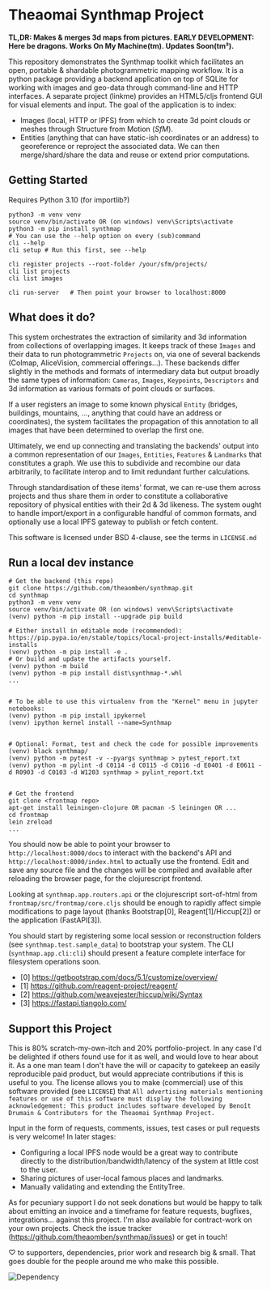 # Theaomai Synthmap Project

**TL,DR: Makes & merges 3d maps from pictures. EARLY DEVELOPMENT: Here be dragons. Works On My Machine(tm). Updates Soon(tm²).**

This repository demonstrates the Synthmap toolkit which facilitates an open, portable & shardable photogrammetric mapping workflow. It is a python package providing a backend application on top of SQLite for working with images and geo-data through command-line and HTTP interfaces. A separate project (linkme) provides an HTML5/cljs frontend GUI for visual elements and input.
The goal of the application is to index:

- Images (local, HTTP or IPFS) from which to create 3d point clouds or meshes through Structure from Motion (*SfM*).
- Entities (anything that can have static-ish coordinates or an address) to georeference or reproject the associated data.
We can then merge/shard/share the data and reuse or extend prior computations.


## Getting Started

Requires Python 3.10 (for importlib?)

```
python3 -m venv venv
source venv/bin/activate OR (on windows) venv\Scripts\activate
python3 -m pip install synthmap
# You can use the --help option on every (sub)command
cli --help
cli setup # Run this first, see --help

cli register projects --root-folder /your/sfm/projects/
cli list projects
cli list images

cli run-server   # Then point your browser to localhost:8000
```

## What does it do?

This system orchestrates the extraction of similarity and 3d information from collections of overlapping images. It keeps track of these `Images` and their data to run photogrammetric `Projects` on, via one of several backends (Colmap, AliceVision, commercial offerings...).
These backends differ slightly in the methods and formats of intermediary data but output broadly the same types of information: `Cameras`, `Images`, `Keypoints`, `Descriptors` and 3d information as various formats of point clouds or surfaces.

If a user registers an image to some known physical `Entity` (bridges, buildings, mountains, ..., anything that could have an address or coordinates), the system facilitates the propagation of this annotation to all images that have been determined to overlap the first one.

Ultimately, we end up connecting and translating the backends' output into a common representation of our `Images`, `Entities`, `Features` & `Landmarks` that constitutes a graph. We use this to subdivide and recombine our data arbitrarily, to facilitate interop and to limit redundant further calculations.

Through standardisation of these items' format, we can re-use them across projects and thus share them in order to constitute a collaborative repository of physical entities with their 2d & 3d likeness. The system ought to handle import/export in a configurable handful of common formats, and optionally use a local IPFS gateway to publish or fetch content.

This software is licensed under BSD 4-clause, see the terms in `LICENSE.md`

## Run a local dev instance

```
# Get the backend (this repo)
git clone https://github.com/theaomben/synthmap.git
cd synthmap
python3 -m venv venv
source venv/bin/activate OR (on windows) venv\Scripts\activate
(venv) python -m pip install --upgrade pip build

# Either install in editable mode (recommended): https://pip.pypa.io/en/stable/topics/local-project-installs/#editable-installs
(venv) python -m pip install -e .
# Or build and update the artifacts yourself.
(venv) python -m build
(venv) python -m pip install dist\synthmap-*.whl
...


# To be able to use this virtualenv from the "Kernel" menu in jupyter notebooks:
(venv) python -m pip install ipykernel
(venv) ipython kernel install --name=Synthmap


# Optional: Format, test and check the code for possible improvements
(venv) black synthmap/
(venv) python -m pytest -v --pyargs synthmap > pytest_report.txt
(venv) python -m pylint -d C0114 -d C0115 -d C0116 -d E0401 -d E0611 -d R0903 -d C0103 -d W1203 synthmap > pylint_report.txt


# Get the frontend
git clone <frontmap repo>
apt-get install leiningen-clojure OR pacman -S leiningen OR ...
cd frontmap
lein zreload
...

```

You should now be able to point your browser to `http://localhost:8000/docs` to interact with the backend's API and `http://localhost:8000/index.html` to actually use the frontend. Edit and save any source file and the changes will be compiled and available after reloading the browser page, for the clojurescript frontend.

Looking at `synthmap.app.routers.api` or the clojurescript sort-of-html from `frontmap/src/frontmap/core.cljs` should be enough to rapidly affect simple modifications to page layout (thanks Bootstrap[0], Reagent[1]/Hiccup[2]) or the application (FastAPI[3]).

You should start by registering some local session or reconstruction folders (see `synthmap.test.sample_data`) to bootstrap your system. The CLI (`synthmap.app.cli:cli`) should present a feature complete interface for filesystem operations soon.

- [0] https://getbootstrap.com/docs/5.1/customize/overview/
- [1] https://github.com/reagent-project/reagent/
- [2] https://github.com/weavejester/hiccup/wiki/Syntax
- [3] https://fastapi.tiangolo.com/

## Support this Project

This is 80% scratch-my-own-itch and 20% portfolio-project. In any case I'd be delighted if others found use for it as well, and would love to hear about it. As a one man team I don't have the will or capacity to gatekeep an easily reproducible paid product, but would appreciate contributions if this is useful to you. The license allows you to make (commercial) use of this software provided (see `LICENSE`) that `All advertising materials mentioning features or use of this software must display the following acknowledgement: This product includes software developed by Benoît Drumain & Contributors for the Theaomai Synthmap Project.`

Input in the form of requests, comments, issues, test cases or pull requests is very welcome! In later stages:
- Configuring a local IPFS node would be a great way to contribute directly to the distribution/bandwidth/latency of the system at little cost to the user.
- Sharing pictures of user-local famous places and landmarks.
- Manually validating and extending the EntityTree.

As for pecuniary support I do not seek donations but would be happy to talk about emitting an invoice and a timeframe for feature requests, bugfixes, integrations... against this project. I'm also available for contract-work on your own projects.
Check the issue tracker (https://github.com/theaomben/synthmap/issues) or get in touch!

♡ to supporters, dependencies, prior work and research big & small. That goes double for the people around me who make this possible.

![Dependency](https://imgs.xkcd.com/comics/dependency.png)
